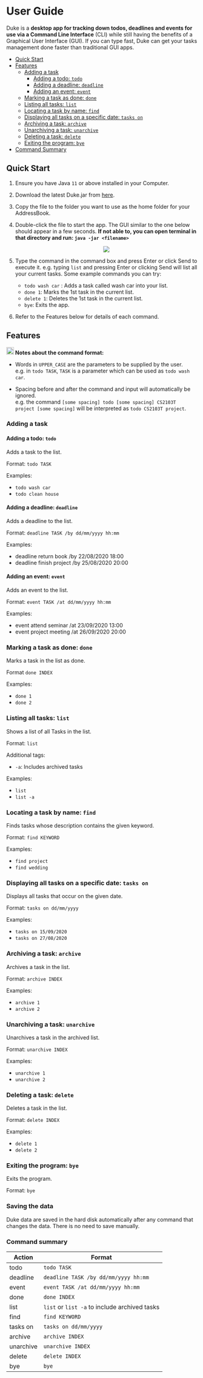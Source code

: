 # User Guide

Duke is a **desktop app for tracking down todos, deadlines and events for use via a Command Line Interface** (CLI) while still having the benefits of a Graphical User Interface (GUI). If you can type fast, Duke can get your tasks management done faster than traditional GUI apps.

* [Quick Start](#quick-start)
* [Features](#features)
	* [Adding a task](#adding-a-task)
		* [Adding a todo: `todo`](#adding-a-todo-todo)
		* [Adding a deadline: `deadline`](#adding-a-deadline-deadline)
		* [Adding an event: `event`](#adding-an-event-event)
	* [Marking a task as done: `done`](#marking-a-task-as-done-done)
	* [Listing all tasks: `list`](#listing-all-tasks-list)
	* [Locating a task by name: `find`](#locating-a-task-by-name-find)
	* [Displaying all tasks on a specific date: `tasks on`](#displaying-all-tasks-on-a-specific-date-tasks-on)
	* [Archiving a task: `archive`](#archiving-a-task-archive)
	* [Unarchiving a task: `unarchive`](#unarchiving-a-task-unarchive)
	* [Deleting a task: `delete`](#deleting-a-task-delete)
	* [Exiting the program: `bye`](#exiting-the-program-bye)
* [Command Summary](#command-summary)

## Quick Start
1. Ensure you have Java `11` or above installed in your Computer.
2. Download the latest Duke.jar from [here](https://github.com/FH-30/ip/releases/tag/v0.3).
3. Copy the file to the folder you want to use as the home folder for your AddressBook.
4. Double-click the file to start the app. The GUI similar to the one below should appear in a few seconds. **If not able to, you can open terminal in that directory and run: `java -jar <filename>`**

	<div align = "center">
		<img src="https://fh-30.github.io/ip/Ui.png" />
	</div>

5. Type the command in the command box and press Enter or click Send to execute it. e.g. typing `list` and pressing Enter or clicking Send will list all your current tasks.
Some example commands you can try:
	* `todo wash car` : Adds a task called wash car into your list.
	* `done 1`: Marks the 1st task in the current list.
	* `delete 1`: Deletes the 1st task in the current list.
	* `bye`: Exits the app.
6. Refer to the Features below for details of each command.

## Features

<div markdown="block" class="alert alert-info">

<strong>
	<img class="emoji" title=":information_source:" alt=":information_source:" src="https://			github.githubassets.com/images/icons/emoji/unicode/2139.png" height="20" width="20">
	Notes about the command format:<br>
</strong>

* Words in `UPPER_CASE` are the parameters to be supplied by the user.<br>
  e.g. in `todo TASK`, `TASK` is a parameter which can be used as `todo wash car`.

* Spacing before and after the command and input will automatically be ignored.<br>
 e.g. the command `[some spacing] todo [some spacing] CS2103T project [some spacing]` will be interpreted as `todo CS2103T project`.

</div> 

### Adding a task

#### Adding a todo: `todo`

Adds a task to the list.

Format: `todo TASK`

Examples:
* `todo wash car`
* `todo clean house`

#### Adding a deadline: `deadline`

Adds a deadline to the list.

Format: `deadline TASK /by dd/mm/yyyy hh:mm`

Examples:
* deadline return book /by 22/08/2020 18:00
* deadline finish project /by 25/08/2020 20:00

#### Adding an event: `event`

Adds an event to the list.

Format: `event TASK /at dd/mm/yyyy hh:mm`

Examples:
* event attend seminar /at 23/09/2020 13:00
* event project meeting /at 26/09/2020 20:00

### Marking a task as done: `done`

Marks a task in the list as done.

Format `done INDEX`

Examples:
* `done 1`
* `done 2`

### Listing all tasks: `list`

Shows a list of all Tasks in the list.

Format: `list`

Additional tags:
* `-a`: Includes archived tasks

Examples:
* `list`
* `list -a`


###  Locating a task by name: `find`

Finds tasks whose description contains the given keyword.

Format: `find KEYWORD`

Examples:
* `find project`
* `find wedding`

### Displaying all tasks on a specific date: `tasks on`

Displays all tasks that occur on the given date.

Format: `tasks on dd/mm/yyyy`

Examples:
* `tasks on 15/09/2020`
* `tasks on 27/08/2020`

### Archiving a task: `archive`

Archives a task in the list.

Format: `archive INDEX`

Examples:
* `archive 1`
* `archive 2`

### Unarchiving a task: `unarchive`

Unarchives a task in the archived list.

Format: `unarchive INDEX`

Examples:
* `unarchive 1`
* `unarchive 2`

### Deleting a task: `delete`

Deletes a task in the list.

Format: `delete INDEX`

Examples:
	
* `delete 1`
* `delete 2`

### Exiting the program: `bye`

Exits the program.

Format: `bye`

### Saving the data

Duke data are saved in the hard disk automatically after any command that changes the data. There is no need to save manually.

### Command summary

Action | Format
-------|-------
todo | `todo TASK`
deadline | `deadline TASK /by dd/mm/yyyy hh:mm`
event | `event TASK /at dd/mm/yyyy hh:mm`
done | `done INDEX`
list | `list` or `list -a` to include archived tasks
find | `find KEYWORD`
tasks on | `tasks on dd/mm/yyyy`
archive | `archive INDEX`
unarchive | `unarchive INDEX`
delete | `delete INDEX`
bye | `bye`